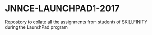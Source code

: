 # JNNCE-LAUNCHPAD1-2017
Repository to collate all the assignments from students of SKILLFINITY during the LaunchPad program
